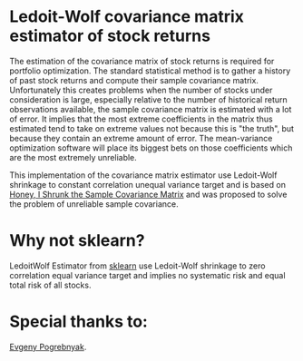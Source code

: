 # Ledoit-Wolf covariance matrix estimator of stock returns

The estimation of the covariance matrix of stock returns is required for portfolio optimization.
The standard statistical method is to gather a history of past stock returns and compute their sample covariance matrix. 
Unfortunately this creates problems when the number of stocks under consideration is large, especially relative to the 
number of historical return observations available, the sample covariance matrix is estimated with a lot of error. It 
implies that the most extreme coefficients in the matrix thus estimated tend to take on extreme values not because this 
is "the truth", but because they contain an extreme amount of error. The mean-variance optimization software will place 
its biggest bets on those coefficients which are the most extremely unreliable.

This implementation of the covariance matrix estimator use Ledoit-Wolf shrinkage to constant correlation unequal 
variance target and is based on [Honey, I Shrunk the Sample Covariance Matrix](http://www.ledoit.net/honey.pdf) and was 
proposed to solve the problem of unreliable sample covariance.

# Why not sklearn?

LedoitWolf Estimator from [sklearn](https://scikit-learn.org/stable/modules/generated/sklearn.covariance.LedoitWolf.html)
use Ledoit-Wolf shrinkage to zero correlation equal variance target and implies no systematic risk and equal total risk 
of all stocks.

# Special thanks to:
 
[Evgeny Pogrebnyak](https://github.com/epogrebnyak).
